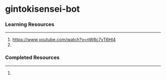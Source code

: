 # gintokisensei-bot

### Learning Resources
-----------------------
1. https://www.youtube.com/watch?v=nW8c7vT6Hl4
2. 

### Completed Resources
-----------------------
1. 
